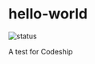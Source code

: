 hello-world
===========

![status](https://www.codeship.io/projects/35538980-c3f2-0131-7622-22ee4c8b7ed1/status)

A test for Codeship
